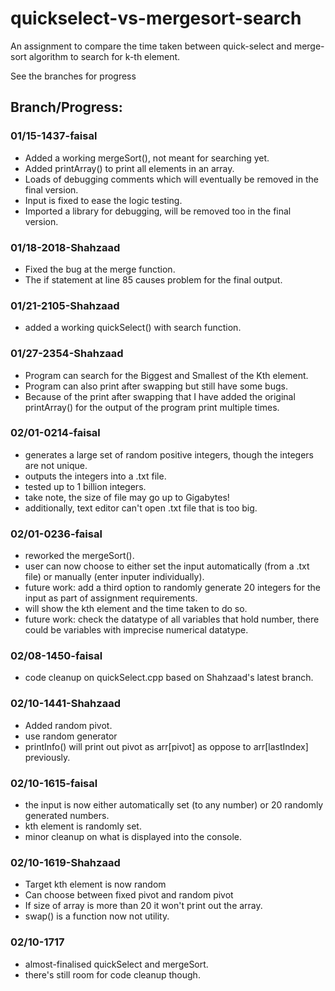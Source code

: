 # quickselect-vs-mergesort-search
An assignment to compare the time taken between quick-select and merge-sort algorithm to search for k-th element.

See the branches for progress

## Branch/Progress:
### 01/15-1437-faisal
- Added a working mergeSort(), not meant for searching yet.
- Added printArray() to print all elements in an array.
- Loads of debugging comments which will eventually be removed in the final version.
- Input is fixed to ease the logic testing.
- Imported a library for debugging, will be removed too in the final version.

### 01/18-2018-Shahzaad
- Fixed the bug at the merge function.
- The if statement at line 85 causes problem for the final output.

### 01/21-2105-Shahzaad
- added a working quickSelect() with search function.

### 01/27-2354-Shahzaad
- Program can search for the Biggest and Smallest of the Kth element.
- Program can also print after swapping but still have some bugs.
- Because of the print after swapping that I have added the original printArray() for the output of the program print multiple times.

### 02/01-0214-faisal
- generates a large set of random positive integers, though the integers are not unique.
- outputs the integers into a .txt file.
- tested up to 1 billion integers.
- take note, the size of file may go up to Gigabytes!
- additionally, text editor can't open .txt file that is too big.

### 02/01-0236-faisal
- reworked the mergeSort().
- user can now choose to either set the input automatically (from a .txt file) or manually (enter inputer individually).
- future work: add a third option to randomly generate 20 integers for the input as part of assignment requirements.
- will show the kth element and the time taken to do so.
- future work: check the datatype of all variables that hold number, there could be variables with imprecise numerical datatype.

### 02/08-1450-faisal
- code cleanup on quickSelect.cpp based on Shahzaad's latest branch.

### 02/10-1441-Shahzaad
- Added random pivot.
- use random generator
- printInfo() will print out pivot  as arr[pivot] as oppose to arr[lastIndex] previously.

### 02/10-1615-faisal
- the input is now either automatically set (to any number) or 20 randomly generated numbers.
- kth element is randomly set.
- minor cleanup on what is displayed into the console.

### 02/10-1619-Shahzaad
- Target kth element is now random
- Can choose between fixed pivot and random pivot
- If size of array is more than 20 it won't print out the array.
- swap() is a function now not utility.

### 02/10-1717
- almost-finalised quickSelect and mergeSort.
- there's still room for code cleanup though.
